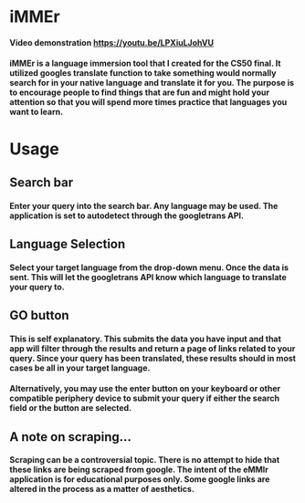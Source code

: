 # iMMEr
#### Video demonstration https://youtu.be/LPXiuLJohVU
#### iMMEr is a language immersion tool that I created for the CS50 final. It utilized googles translate function to take something would normally search for in your native language and translate it for you. The purpose is to encourage people to find things that are fun and might hold your attention so that you will spend more times practice that languages you want to learn.

# Usage
## Search bar
#### Enter your query into the search bar. Any language may be used. The application is set to autodetect through the googletrans API.

## Language Selection
#### Select your target language from the drop-down menu. Once the data is sent. This will let the googletrans API know which language to translate your query to.

## GO button
#### This is self explanatory. This submits the data you have input and that app will filter through the results and return a page of links related to your query. Since your query has been translated, these results should in most cases be all in your target language. 
#### Alternatively, you may use the enter button on your keyboard or other compatible periphery device to submit your query if either the search field or the button are selected. 

## A note on scraping...
#### Scraping can be a controversial topic. There is no attempt to hide that these links are being scraped from google. The intent of the eMMIr application is for educational purposes only. Some google links are altered in the process as a matter of aesthetics. 